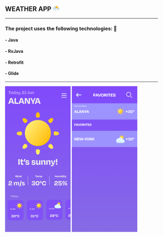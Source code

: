 ## WEATHER APP <img src="assets/cloudy_icon.png" alt="" style="width: 22px; height: 22px;">

________________________________________
### The project uses the following technologies: 🚀
#### - Java
#### - RxJava
#### - Retrofit
#### - Glide
________________________________________
<img src="assets/readme_main_menu.png" alt="" style="width: 216px; height: 480px;">
<img src="assets/favorites_menu_readme.png" alt="" style="width: 216px; height: 480px;">

